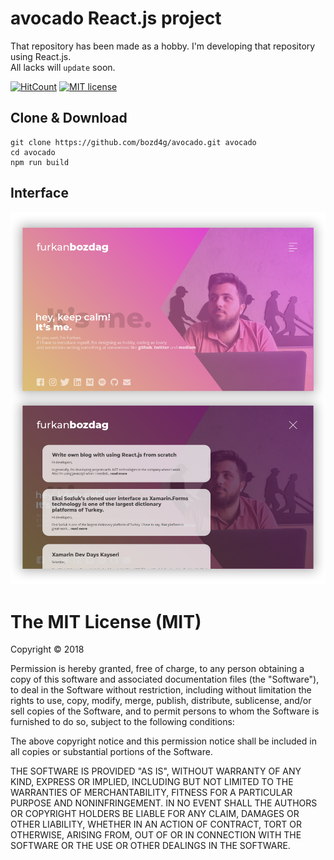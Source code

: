 # avocado React.js project
That repository has been made as a hobby. I'm developing that repository using React.js.<br/>
All lacks will `update` soon.

[![HitCount](http://hits.dwyl.io/bozd4g/avocado.svg)](http://hits.dwyl.io/bozd4g/avocado)
[![MIT license](https://img.shields.io/badge/License-MIT-blue.svg)](https://bozd4g.mit-license.org/)

## Clone & Download
``` 
git clone https://github.com/bozd4g/avocado.git avocado
cd avocado
npm run build
```

## Interface

![interface](https://github.com/bozd4g/avocado/blob/master/src/images/interface.png)


The MIT License (MIT)
=====================

Copyright © 2018

Permission is hereby granted, free of charge, to any person obtaining a copy of this software and associated documentation files (the "Software"), to deal in the Software without restriction, including without limitation the rights to use, copy, modify, merge, publish, distribute, sublicense, and/or sell copies of the Software, and to permit persons to whom the Software is furnished to do so, subject to the following conditions:

The above copyright notice and this permission notice shall be included in all copies or substantial portions of the Software.

THE SOFTWARE IS PROVIDED "AS IS", WITHOUT WARRANTY OF ANY KIND, EXPRESS OR IMPLIED, INCLUDING BUT NOT LIMITED TO THE WARRANTIES OF MERCHANTABILITY, FITNESS FOR A PARTICULAR PURPOSE AND NONINFRINGEMENT. IN NO EVENT SHALL THE AUTHORS OR COPYRIGHT HOLDERS BE LIABLE FOR ANY CLAIM, DAMAGES OR OTHER LIABILITY, WHETHER IN AN ACTION OF CONTRACT, TORT OR OTHERWISE, ARISING FROM, OUT OF OR IN CONNECTION WITH THE SOFTWARE OR THE USE OR OTHER DEALINGS IN THE SOFTWARE.
